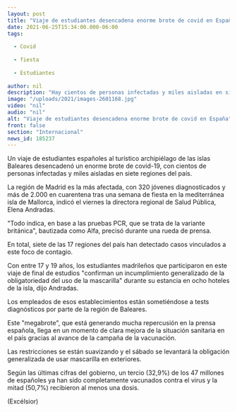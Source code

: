 ```yaml
---
layout: post
title: "Viaje de estudiantes desencadena enorme brote de covid en España"
date: 2021-06-25T15:34:00.000-06:00
tags:
  
  - Covid
  
  - fiesta
  
  - Estudiantes
  
author: nil
description: "Hay cientos de personas infectadas y miles aisladas en siete regiones del país, Madrid es la más afectada con 320 jóvenes diagnosticados y más de 2 mil en cuarentena"
image: "/uploads/2021/images-2601168.jpg"
video: "nil"
audio: "nil"
alt: "Viaje de estudiantes desencadena enorme brote de covid en España"
front: false
section: "Internacional"
news_id: 185237
---
```


Un viaje de estudiantes españoles al turístico archipiélago de las islas Baleares desencadenó un enorme brote de covid-19, con cientos de personas infectadas y miles aisladas en siete regiones del país.

La región de Madrid es la más afectada, con 320 jóvenes diagnosticados y más de 2.000 en cuarentena tras una semana de fiesta en la mediterránea isla de Mallorca, indicó el viernes la directora regional de Salud Pública, Elena Andradas.

"Todo indica, en base a las pruebas PCR, que se trata de la variante británica", bautizada como Alfa, precisó durante una rueda de prensa.

En total, siete de las 17 regiones del país han detectado casos vinculados a este foco de contagio.

Con entre 17 y 19 años, los estudiantes madrileños que participaron en este viaje de final de estudios "confirman un incumplimiento generalizado de la obligatoriedad del uso de la mascarilla" durante su estancia en ocho hoteles de la isla, dijo Andradas.

Los empleados de esos establecimientos están sometiéndose a tests diagnósticos por parte de la región de Baleares.

Este "megabrote", que está generando mucha repercusión en la prensa española, llega en un momento de clara mejora de la situación sanitaria en el país gracias al avance de la campaña de la vacunación.

Las restricciones se están suavizando y el sábado se levantará la obligación generalizada de usar mascarilla en exteriores.

Según las últimas cifras del gobierno, un tercio (32,9%) de los 47 millones de españoles ya han sido completamente vacunados contra el virus y la mitad (50,7%) recibieron al menos una dosis.

(Excélsior)